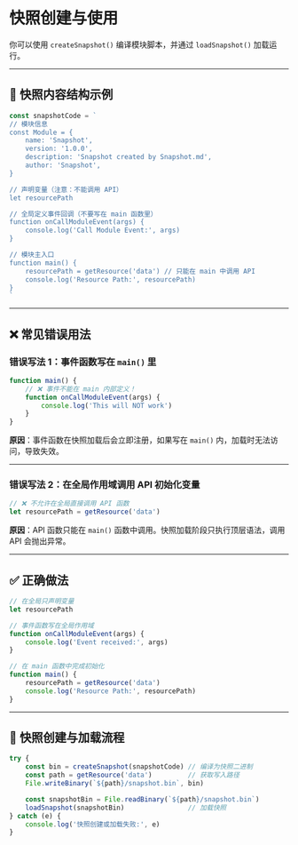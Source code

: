 
# 快照创建与使用

你可以使用 `createSnapshot()` 编译模块脚本，并通过 `loadSnapshot()` 加载运行。

---

## 📜 快照内容结构示例

```javascript
const snapshotCode = `
// 模块信息
const Module = {
    name: 'Snapshot',
    version: '1.0.0',
    description: 'Snapshot created by Snapshot.md',
    author: 'Snapshot',
}

// 声明变量（注意：不能调用 API）
let resourcePath

// 全局定义事件回调（不要写在 main 函数里）
function onCallModuleEvent(args) {
    console.log('Call Module Event:', args)
}

// 模块主入口
function main() {
    resourcePath = getResource('data') // 只能在 main 中调用 API
    console.log('Resource Path:', resourcePath)
}
`
```

---

## ❌ 常见错误用法

### 错误写法 1：事件函数写在 `main()` 里

```javascript
function main() {
    // ❌ 事件不能在 main 内部定义！
    function onCallModuleEvent(args) {
        console.log('This will NOT work')
    }
}
```

**原因**：事件函数在快照加载后会立即注册，如果写在 `main()` 内，加载时无法访问，导致失效。

---

### 错误写法 2：在全局作用域调用 API 初始化变量

```javascript
// ❌ 不允许在全局直接调用 API 函数
let resourcePath = getResource('data')
```

**原因**：API 函数只能在 `main()` 函数中调用。快照加载阶段只执行顶层语法，调用 API 会抛出异常。

---

## ✅ 正确做法

```javascript
// 在全局只声明变量
let resourcePath

// 事件函数写在全局作用域
function onCallModuleEvent(args) {
    console.log('Event received:', args)
}

// 在 main 函数中完成初始化
function main() {
    resourcePath = getResource('data')
    console.log('Resource Path:', resourcePath)
}
```

---

## 🔁 快照创建与加载流程

```javascript
try {
    const bin = createSnapshot(snapshotCode) // 编译为快照二进制
    const path = getResource('data')         // 获取写入路径
    File.writeBinary(`${path}/snapshot.bin`, bin)

    const snapshotBin = File.readBinary(`${path}/snapshot.bin`)
    loadSnapshot(snapshotBin)                // 加载快照
} catch (e) {
    console.log('快照创建或加载失败:', e)
}
```
